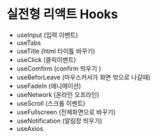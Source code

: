 # 실전형 리액트 Hooks

- useInput (입력 이벤트)
- useTabs
- useTitle (html 타이틀 바꾸기)
- useClick (클릭이벤트)
- useComfirm (confirm 띄우기 )
- useBeforLeave (마우스커서가 화면 밖으로 나갈때)
- useFadeIn (애니매이션)
- useNetwork (온라인 오프라인)
- useScroll (스크롤 이벤트)
- useFullscreen (전체화면으로 바꾸기)
- useNotification (알림창 띄우기)
- useAxios
